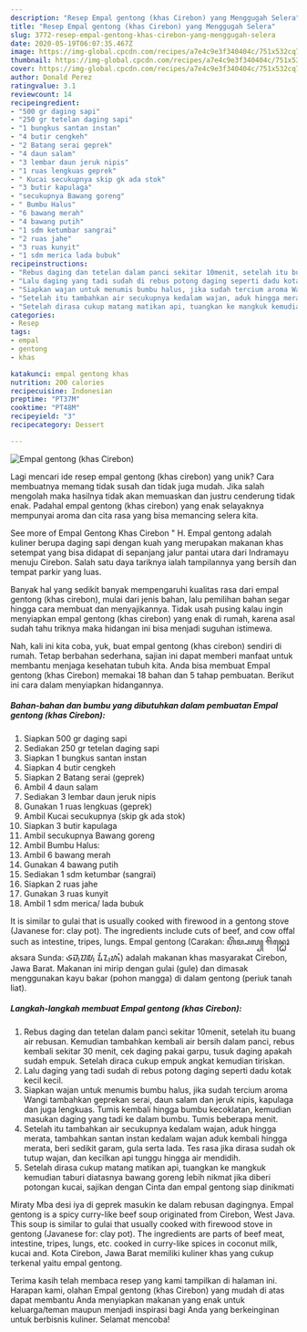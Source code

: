 ```yaml
---
description: "Resep Empal gentong (khas Cirebon) yang Menggugah Selera"
title: "Resep Empal gentong (khas Cirebon) yang Menggugah Selera"
slug: 3772-resep-empal-gentong-khas-cirebon-yang-menggugah-selera
date: 2020-05-19T06:07:35.467Z
image: https://img-global.cpcdn.com/recipes/a7e4c9e3f340404c/751x532cq70/empal-gentong-khas-cirebon-foto-resep-utama.jpg
thumbnail: https://img-global.cpcdn.com/recipes/a7e4c9e3f340404c/751x532cq70/empal-gentong-khas-cirebon-foto-resep-utama.jpg
cover: https://img-global.cpcdn.com/recipes/a7e4c9e3f340404c/751x532cq70/empal-gentong-khas-cirebon-foto-resep-utama.jpg
author: Donald Perez
ratingvalue: 3.1
reviewcount: 14
recipeingredient:
- "500 gr daging sapi"
- "250 gr tetelan daging sapi"
- "1 bungkus santan instan"
- "4 butir cengkeh"
- "2 Batang serai geprek"
- "4 daun salam"
- "3 lembar daun jeruk nipis"
- "1 ruas lengkuas geprek"
- " Kucai secukupnya skip gk ada stok"
- "3 butir kapulaga"
- "secukupnya Bawang goreng"
- " Bumbu Halus"
- "6 bawang merah"
- "4 bawang putih"
- "1 sdm ketumbar sangrai"
- "2 ruas jahe"
- "3 ruas kunyit"
- "1 sdm merica lada bubuk"
recipeinstructions:
- "Rebus daging dan tetelan dalam panci sekitar 10menit, setelah itu buang air rebusan. Kemudian tambahkan kembali air bersih dalam panci, rebus kembali sekitar 30 menit, cek daging pakai garpu, tusuk daging apakah sudah empuk. Setelah diraca cukup empuk angkat kemudian tiriskan."
- "Lalu daging yang tadi sudah di rebus potong daging seperti dadu kotak kecil kecil."
- "Siapkan wajan untuk menumis bumbu halus, jika sudah tercium aroma Wangi tambahkan geprekan serai, daun salam dan jeruk nipis, kapulaga dan juga lengkuas. Tumis kembali hingga bumbu kecoklatan, kemudian masukan daging yang tadi ke dalam bumbu. Tumis beberapa menit."
- "Setelah itu tambahkan air secukupnya kedalam wajan, aduk hingga merata, tambahkan santan instan kedalam wajan aduk kembali hingga merata, beri sedikit garam, gula serta lada. Tes rasa jika dirasa sudah ok tutup wajan, dan kecilkan api tunggu hingga air mendidih."
- "Setelah dirasa cukup matang matikan api, tuangkan ke mangkuk kemudian taburi diatasnya bawang goreng lebih nikmat jika diberi potongan kucai, sajikan dengan Cinta dan empal gentong siap dinikmati"
categories:
- Resep
tags:
- empal
- gentong
- khas

katakunci: empal gentong khas 
nutrition: 200 calories
recipecuisine: Indonesian
preptime: "PT37M"
cooktime: "PT48M"
recipeyield: "3"
recipecategory: Dessert

---
```



![Empal gentong (khas Cirebon)](https://img-global.cpcdn.com/recipes/a7e4c9e3f340404c/751x532cq70/empal-gentong-khas-cirebon-foto-resep-utama.jpg)

Lagi mencari ide resep empal gentong (khas cirebon) yang unik? Cara membuatnya memang tidak susah dan tidak juga mudah. Jika salah mengolah maka hasilnya tidak akan memuaskan dan justru cenderung tidak enak. Padahal empal gentong (khas cirebon) yang enak selayaknya mempunyai aroma dan cita rasa yang bisa memancing selera kita.

See more of Empal Gentong Khas Cirebon &#34; H. Empal gentong adalah kuliner berupa daging sapi dengan kuah yang merupakan makanan khas setempat yang bisa didapat di sepanjang jalur pantai utara dari Indramayu menuju Cirebon. Salah satu daya tariknya ialah tampilannya yang bersih dan tempat parkir yang luas.

Banyak hal yang sedikit banyak mempengaruhi kualitas rasa dari empal gentong (khas cirebon), mulai dari jenis bahan, lalu pemilihan bahan segar hingga cara membuat dan menyajikannya. Tidak usah pusing kalau ingin menyiapkan empal gentong (khas cirebon) yang enak di rumah, karena asal sudah tahu triknya maka hidangan ini bisa menjadi suguhan istimewa.


Nah, kali ini kita coba, yuk, buat empal gentong (khas cirebon) sendiri di rumah. Tetap berbahan sederhana, sajian ini dapat memberi manfaat untuk membantu menjaga kesehatan tubuh kita. Anda bisa membuat Empal gentong (khas Cirebon) memakai 18 bahan dan 5 tahap pembuatan. Berikut ini cara dalam menyiapkan hidangannya.

<!--inarticleads1-->

##### Bahan-bahan dan bumbu yang dibutuhkan dalam pembuatan Empal gentong (khas Cirebon):

1. Siapkan 500 gr daging sapi
1. Sediakan 250 gr tetelan daging sapi
1. Siapkan 1 bungkus santan instan
1. Siapkan 4 butir cengkeh
1. Siapkan 2 Batang serai (geprek)
1. Ambil 4 daun salam
1. Sediakan 3 lembar daun jeruk nipis
1. Gunakan 1 ruas lengkuas (geprek)
1. Ambil  Kucai secukupnya (skip gk ada stok)
1. Siapkan 3 butir kapulaga
1. Ambil secukupnya Bawang goreng
1. Ambil  Bumbu Halus:
1. Ambil 6 bawang merah
1. Gunakan 4 bawang putih
1. Sediakan 1 sdm ketumbar (sangrai)
1. Siapkan 2 ruas jahe
1. Gunakan 3 ruas kunyit
1. Ambil 1 sdm merica/ lada bubuk


It is similar to gulai that is usually cooked with firewood in a gentong stove (Javanese for: clay pot). The ingredients include cuts of beef, and cow offal such as intestine, tripes, lungs. Empal gentong (Carakan: ꦲꦼꦩ꧀ꦥꦭ꧀ ꦒꦼꦤ꧀ꦛꦺꦴꦁ aksara Sunda: ᮈᮙ᮪ᮕᮜ᮪ ᮍᮨᮔ᮪ᮒᮧᮀ) adalah makanan khas masyarakat Cirebon, Jawa Barat. Makanan ini mirip dengan gulai (gule) dan dimasak menggunakan kayu bakar (pohon mangga) di dalam gentong (periuk tanah liat). 

<!--inarticleads2-->

##### Langkah-langkah membuat Empal gentong (khas Cirebon):

1. Rebus daging dan tetelan dalam panci sekitar 10menit, setelah itu buang air rebusan. Kemudian tambahkan kembali air bersih dalam panci, rebus kembali sekitar 30 menit, cek daging pakai garpu, tusuk daging apakah sudah empuk. Setelah diraca cukup empuk angkat kemudian tiriskan.
1. Lalu daging yang tadi sudah di rebus potong daging seperti dadu kotak kecil kecil.
1. Siapkan wajan untuk menumis bumbu halus, jika sudah tercium aroma Wangi tambahkan geprekan serai, daun salam dan jeruk nipis, kapulaga dan juga lengkuas. Tumis kembali hingga bumbu kecoklatan, kemudian masukan daging yang tadi ke dalam bumbu. Tumis beberapa menit.
1. Setelah itu tambahkan air secukupnya kedalam wajan, aduk hingga merata, tambahkan santan instan kedalam wajan aduk kembali hingga merata, beri sedikit garam, gula serta lada. Tes rasa jika dirasa sudah ok tutup wajan, dan kecilkan api tunggu hingga air mendidih.
1. Setelah dirasa cukup matang matikan api, tuangkan ke mangkuk kemudian taburi diatasnya bawang goreng lebih nikmat jika diberi potongan kucai, sajikan dengan Cinta dan empal gentong siap dinikmati


Miraty Mba desi iya di geprek masukin ke dalam rebusan dagingnya. Empal gentong is a spicy curry-like beef soup originated from Cirebon, West Java. This soup is similar to gulai that usually cooked with firewood stove in gentong (Javanese for: clay pot). The ingredients are parts of beef meat, intestine, tripes, lungs, etc. cooked in curry-like spices in coconut milk, kucai and. Kota Cirebon, Jawa Barat memiliki kuliner khas yang cukup terkenal yaitu empal gentong. 

Terima kasih telah membaca resep yang kami tampilkan di halaman ini. Harapan kami, olahan Empal gentong (khas Cirebon) yang mudah di atas dapat membantu Anda menyiapkan makanan yang enak untuk keluarga/teman maupun menjadi inspirasi bagi Anda yang berkeinginan untuk berbisnis kuliner. Selamat mencoba!
